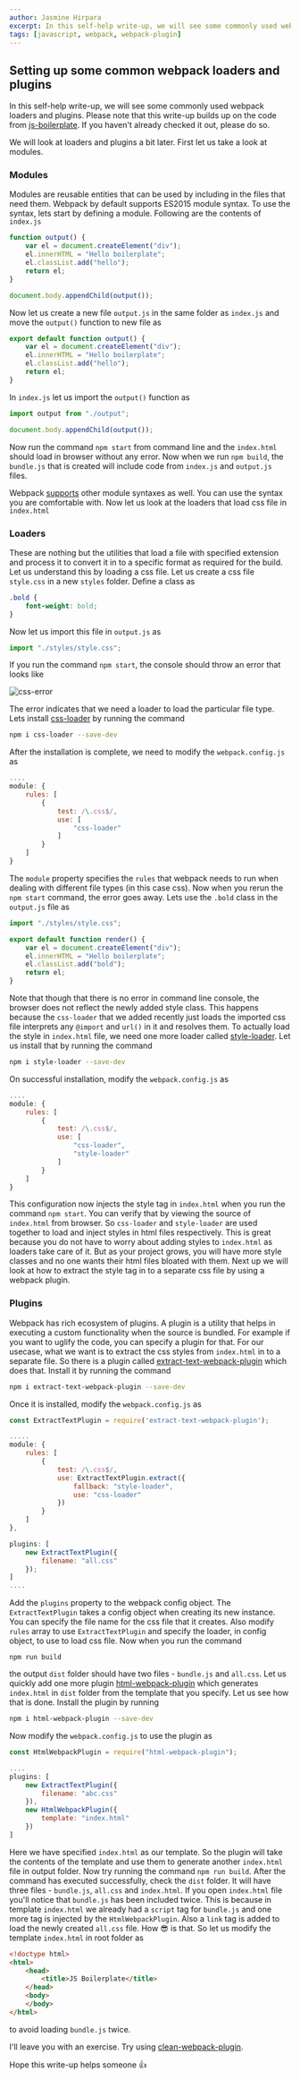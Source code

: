 ```yaml
---
author: Jasmine Hirpara
excerpt: In this self-help write-up, we will see some commonly used webpack loaders and plugins
tags: [javascript, webpack, webpack-plugin]
---
```


## Setting up some common webpack loaders and plugins

In this self-help write-up, we will see some commonly used webpack loaders and plugins. Please note that this write-up builds up on the code from [js-boilerplate](https://github.com/jazzominy/js-boilerplate). If you haven't already checked it out, please do so.

We will look at loaders and plugins a bit later. First let us take a look at modules.

### Modules

Modules are reusable entities that can be used by including in the files that need them. Webpack by default supports ES2015 module syntax. To use the syntax, lets start by defining a module. Following are the contents of `index.js`
	
```javascript
function output() {
    var el = document.createElement("div");
    el.innerHTML = "Hello boilerplate";
    el.classList.add("hello");
    return el;
}

document.body.appendChild(output());
```

Now let us create a new file `output.js` in the same folder as `index.js` and move the `output()` function to new file as

```javascript
export default function output() {
    var el = document.createElement("div");
    el.innerHTML = "Hello boilerplate";
    el.classList.add("hello");
    return el;
}
```

In `index.js` let us import the `output()` function as 

```javascript
import output from "./output";

document.body.appendChild(output());
```
	
Now run the command `npm start` from command line and the `index.html` should load in browser without any error. Now when we run `npm build`, the `bundle.js` that is created will include code from `index.js` and `output.js` files.

Webpack [supports](https://webpack.js.org/api/module-methods/) other module syntaxes as well. You can use the syntax you are comfortable with. Now let us look at the loaders that load css file in `index.html`

### Loaders

These are nothing but the utilities that load a file with specified extension and process it to convert it in to a specific format as required for the build. Let us understand this by loading a css file. Let us create a css file `style.css` in a new `styles` folder. Define a class as 

```css
.bold {
    font-weight: bold;
}
```

Now let us import this file in `output.js` as 

```javascript
import "./styles/style.css";
```
	
If you run the command `npm start`, the console should throw an error that looks like

![css-error](/assets/img/css-error.png)

The error indicates that we need a loader to load the particular file type. Lets install [css-loader](https://webpack.js.org/loaders/css-loader/) by running the command

```bash
npm i css-loader --save-dev
```
	
After the installation is complete, we need to modify the `webpack.config.js` as 

```javascript
....
module: {
    rules: [
        {
            test: /\.css$/,
            use: [
                "css-loader"
            ]
        }
    ]
}
```

The `module` property specifies the `rules` that webpack needs to run when dealing with different file types (in this case css). Now when you rerun the `npm start` command, the error goes away. Lets use the `.bold` class in the `output.js` file as 

```javascript
import "./styles/style.css";

export default function render() {
    var el = document.createElement("div");
    el.innerHTML = "Hello boilerplate";
    el.classList.add("bold");
    return el;
}
```
	
Note that though that there is no error in command line console, the browser does not reflect the newly added style class. This happens because the `css-loader` that we added recently just loads the imported css file interprets any `@import` and `url()` in it and resolves them. To actually load the style in `index.html` file, we need one more loader called [style-loader](https://webpack.js.org/loaders/style-loader/). Let us install that by running the command

```bash
npm i style-loader --save-dev
```
	
On successful installation, modify the `webpack.config.js` as 

```javascript
....
module: {
    rules: [
        {
            test: /\.css$/,
            use: [
                "css-loader",
                "style-loader"
            ]
        }
    ]
}
```
	
This configuration now injects the style tag in `index.html` when you run the command `npm start`. You can verify that by viewing the source of `index.html` from browser. So `css-loader` and `style-loader` are used together to load and inject styles in html files respectively. This is great because you do not have to worry about adding styles to `index.html` as loaders take care of it. But as your project grows, you will have more style classes and no one wants their html files bloated with them. Next up we will look at how to extract the style tag in to a separate css file by using a webpack plugin.

### Plugins

Webpack has rich ecosystem of plugins. A plugin is a utility that helps in executing a custom functionality when the source is bundled. For example if you want to uglify the code, you can specify a plugin for that. For our usecase, what we want is to extract the css styles from `index.html` in to a separate file. So there is a plugin called [extract-text-webpack-plugin](https://www.npmjs.com/package/extract-text-webpack-plugin) which does that. Install it by running the command

```bash
npm i extract-text-webpack-plugin --save-dev
```
	
Once it is installed, modify the `webpack.config.js` as

```javascript
const ExtractTextPlugin = require('extract-text-webpack-plugin');

.....
module: {
    rules: [
        {
            test: /\.css$/,
            use: ExtractTextPlugin.extract({
                fallback: "style-loader",
                use: "css-loader"
            })
        }
    ]
},

plugins: [
    new ExtractTextPlugin({
        filename: "all.css"
    });
]
....
```
	
Add the `plugins` property to the webpack config object. The `ExtractTextPlugin` takes a config object when creating its new instance. You can specify the file name for the css file that it creates. Also modify `rules` array to use `ExtractTextPlugin` and specify the loader, in config object, to use to load css file. Now when you run the command

`npm run build`

the output `dist` folder should have two files - `bundle.js` and `all.css`. Let us quickly add one more plugin [html-webpack-plugin](https://www.npmjs.com/package/html-webpack-plugin) which generates `index.html` in `dist` folder from the template that you specify. Let us see how that is done. Install the plugin by running

```bash
npm i html-webpack-plugin --save-dev
```

Now modify the `webpack.config.js` to use the plugin as

```javascript
const HtmlWebpackPlugin = require("html-webpack-plugin");

....
plugins: [
    new ExtractTextPlugin({
        filename: "abc.css"
    }),
    new HtmlWebpackPlugin({
        template: "index.html"
    })
]
```

Here we have specified `index.html` as our template. So the plugin will take the contents of the template and use them to generate another `index.html` file in output folder.
Now try running the command `npm run build`. After the command has executed successfully, check the `dist` folder. It will have three files - `bundle.js`, `all.css` and `index.html`. If you open `index.html` file you'll notice that `bundle.js` has been included twice. This is because in template `index.html` we already had a `script` tag for `bundle.js` and one more tag is injected by the `HtmlWebpackPlugin`. Also a `link` tag is added to load the newly created `all.css` file. How 😎 is that. So let us modify the template `index.html` in root folder as

```html
<!doctype html>
<html>
    <head>
        <title>JS Boilerplate</title>
    </head>
    <body>
    </body>
</html>
```

to avoid loading `bundle.js` twice.

I'll leave you with an exercise. Try using [clean-webpack-plugin](https://www.npmjs.com/package/clean-webpack-plugin).

Hope this write-up helps someone 👍
